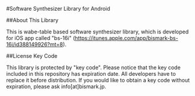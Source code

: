 #Software Synthesizer Library for Android

##About This Library

This is wabe-table based software synthesizer library, which is developed for iOS app called "bs-16i" (https://itunes.apple.com/app/bismark-bs-16i/id388149926?mt=8).

##License Key Code

This library is protected by "key code".
Please notice that the key code included in this repository has expiration date. All developers have to replace it before distribution.
If you would like to obtain a key code without expiration, please ask info[at]bismark.jp.
